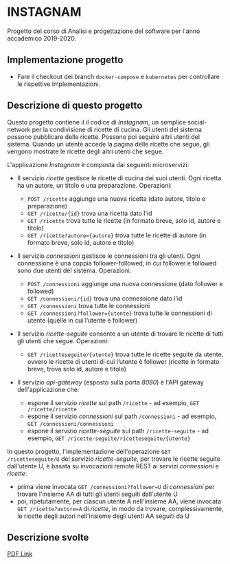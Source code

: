 # INSTAGNAM 

Progetto del corso di Analisi e progettazione del software per l'anno accademico 2019-2020. 

## Implementazione progetto 

- Fare il checkout dei branch `docker-compose` e `kubernetes` per controllare le rispettive implementazioni.


## Descrizione di questo progetto 

Questo progetto contiene il il codice di *Instagnam*, un semplice social-network per la condivisione di ricette di cucina. 
Gli utenti del sistema possono pubblicare delle ricette. 
Possono poi seguire altri utenti del sistema. 
Quando un utente accede la pagina delle ricette che segue, gli vengono mostrate le ricette degli altri utenti che segue. 

L'applicazione *Instagnam* è composta dai seguenti microservizi: 

* Il servizio *ricette* gestisce le ricette di cucina dei suoi utenti. 
  Ogni ricetta ha un autore, un titolo e una preparazione. 
  Operazioni: 
  * `POST /ricette` aggiunge una nuova ricetta (dato autore, titolo e preparazione)
  * `GET /ricette/{id}` trova una ricetta dato l'id 
  * `GET /ricette` trova tutte le ricette (in formato breve, solo id, autore e titolo)
  * `GET /ricette?autore={autore}` trova tutte le ricette di autore (in formato breve, solo id, autore e titolo)
  
* Il servizio *connessioni* gestisce le connessioni tra gli utenti. 
  Ogni connessione è una coppia follower-followed, in cui follower e followed sono due utenti del sistema. 
  Operazioni: 
  * `POST /connessioni` aggiunge una nuova connessione (dato follower e followed)
  * `GET /connessioni/{id}` trova una connessione dato l’id 
  * `GET /connessioni` trova tutte le connessioni
  * `GET /connessioni?follower={utente}` trova tutte le connessioni di utente (quelle in cui l’utente è follower)

* Il servizio *ricette-seguite* consente a un utente di trovare le ricette di tutti gli utenti che segue. 
  Operazioni: 
  * `GET /ricetteseguite/{utente}` trova tutte le ricette seguite da utente, ovvero le ricette di utenti di cui l’utente è follower (ricette in formato breve, trova solo id, autore e titolo)
  
* Il servizio *api-gateway* (esposto sulla porta *8080*) è l'API gateway dell'applicazione che: 
  * espone il servizio *ricette* sul path `/ricette` - ad esempio, `GET /ricette/ricette`
  * espone il servizio *connessioni* sul path `/connessioni` - ad esempio, `GET /connessioni/connessioni`
  * espone il servizio *ricette-seguite* sul path `/ricette-seguite` - ad esempio, `GET /ricette-seguite/ricetteseguite/{utente}`

In questo progetto, l'implementazione dell'operazione `GET /ricetteseguite/U` del servizio *ricette-seguite*, 
per trovare le ricette seguite dall'utente U, è basata su invocazioni remote REST ai servizi *connessioni* e *ricette*: 
* prima viene invocata `GET /connessioni?follower=U` di *connessioni* 
  per trovare l'insieme AA di tutti gli utenti seguiti dall'utente U 
* poi, ripetutamente, per ciascun utente A nell'insieme AA, viene invocata `GET /ricette?autore=A` di *ricette*, 
  in modo da trovare, complessivamente, le ricette degli autori nell'insieme degli utenti AA seguiti da U 

## Descrizione svolte

[PDF Link](https://drive.google.com/file/d/1MOkMRkby9EqAUpFD1D0zDicShhxPIChL/view?usp=sharing)

